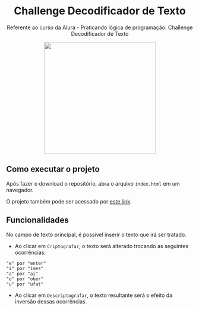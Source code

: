<h1 align="center">Challenge Decodificador de Texto</h1>
<p align="center">Referente ao curso da Alura - Praticando lógica de programação: Challenge Decodificador de Texto</p>
<p align="center"><img src="https://github.com/user-attachments/assets/06776139-92c4-4218-9a54-f63e1aa83ade" height="300" /></p>

## Como executar o projeto

Após fazer o download o repositório, abra o arquivo `index.html` em um navegador.

O projeto também pode ser acessado por [este link](https://myrdiaclonix.github.io/challenge-decodificador-de-texto/).

## Funcionalidades

No campo de texto principal, é possível inserir o texto que irá ser tratado.
* Ao clicar em `Criptografar`, o texto será alterado trocando as seguintes ocorrências:

```
"e" por "enter"
"i" por "imes"
"a" por "ai"
"o" por "ober"
"u" por "ufat"
```

* Ao clicar em `Descriptografar`, o texto resultante será o efeito da inversão dessas ocorrências.
